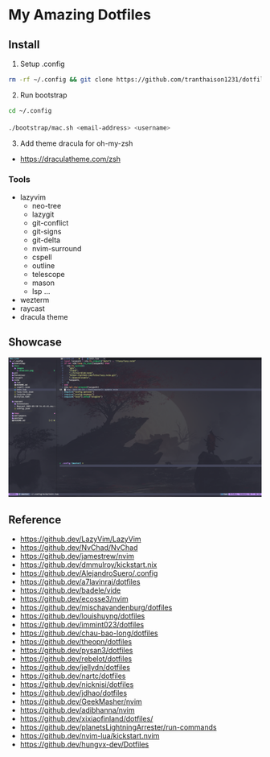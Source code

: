 # My Amazing Dotfiles

## Install

1. Setup .config

```bash
rm -rf ~/.config && git clone https://github.com/tranthaison1231/dotfiles ~/.config/
```

2. Run bootstrap

```bash
cd ~/.config

./bootstrap/mac.sh <email-address> <username>
```

3. Add theme dracula for oh-my-zsh

- https://draculatheme.com/zsh

### Tools

- lazyvim
  - neo-tree
  - lazygit
  - git-conflict
  - git-signs
  - git-delta
  - nvim-surround
  - cspell
  - outline
  - telescope
  - mason
  - lsp
    ...
- wezterm
- raycast
- dracula theme

## Showcase

![showcase](./docs/images/showcase.png)

## Reference

- https://github.dev/LazyVim/LazyVim
- https://github.dev/NvChad/NvChad
- https://github.dev/jamestrew/nvim
- https://github.dev/dmmulroy/kickstart.nix 
- https://github.dev/AlejandroSuero/.config
- https://github.dev/a7lavinraj/dotfiles
- https://github.dev/badele/vide
- https://github.dev/ecosse3/nvim
- https://github.dev/mischavandenburg/dotfiles
- https://github.dev/louishuyng/dotfiles
- https://github.dev/immint023/dotfiles
- https://github.dev/chau-bao-long/dotfiles
- https://github.dev/theopn/dotfiles
- https://github.dev/pysan3/dotfiles
- https://github.dev/rebelot/dotfiles
- https://github.dev/jellydn/dotfiles
- https://github.dev/nartc/dotfiles
- https://github.dev/nicknisi/dotfiles
- https://github.dev/jdhao/dotfiles
- https://github.dev/GeekMasher/nvim
- https://github.dev/adibhanna/nvim
- https://github.dev/xixiaofinland/dotfiles/
- https://github.dev/planetsLightningArrester/run-commands
- https://github.dev/nvim-lua/kickstart.nvim
- https://github.dev/hungvx-dev/Dotfiles
